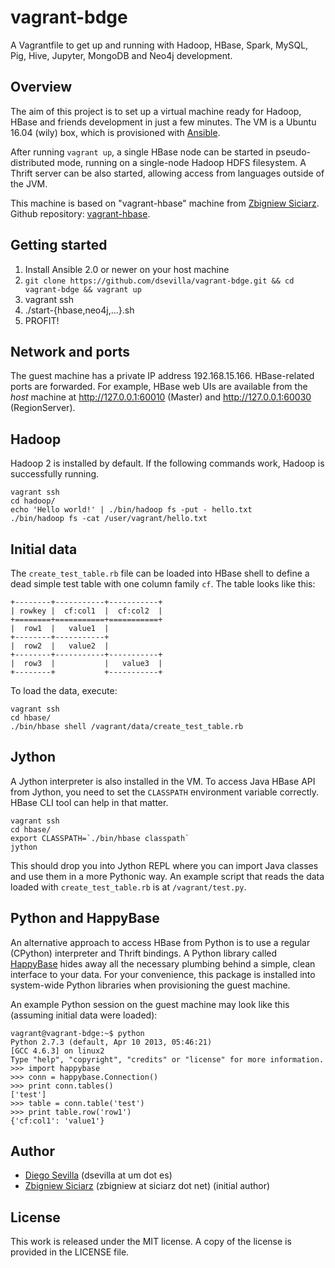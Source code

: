 vagrant-bdge
=============

A Vagrantfile to get up and running with Hadoop, HBase, Spark, MySQL,
Pig, Hive, Jupyter, MongoDB and Neo4j development.

Overview
--------

The aim of this project is to set up a virtual machine ready for
Hadoop, HBase and friends development in just a few minutes. The VM is
a Ubuntu 16.04 (wily) box, which is provisioned with
[Ansible](http://www.ansibleworks.com/).

After running `vagrant up`, a single HBase node can be started in
pseudo-distributed mode, running on a single-node Hadoop HDFS
filesystem. A Thrift server can be also started, allowing access from
languages outside of the JVM.

This machine is based on "vagrant-hbase" machine from
[Zbigniew Siciarz](http://siciarz.net/). Github repository:
[vagrant-hbase](https://github.com/zsiciarz/vagrant-hbase).

Getting started
---------------

1. Install Ansible 2.0 or newer on your host machine
2. `git clone https://github.com/dsevilla/vagrant-bdge.git && cd vagrant-bdge && vagrant up`
3. vagrant ssh
4. ./start-{hbase,neo4j,...}.sh
5. PROFIT!

Network and ports
-----------------

The guest machine has a private IP address 192.168.15.166.
HBase-related ports are forwarded. For example, HBase web UIs are
available from the *host* machine at http://127.0.0.1:60010 (Master)
and http://127.0.0.1:60030 (RegionServer).

Hadoop
------

Hadoop 2 is installed by default. If the following commands work, Hadoop is
successfully running.

    vagrant ssh
    cd hadoop/
    echo 'Hello world!' | ./bin/hadoop fs -put - hello.txt
    ./bin/hadoop fs -cat /user/vagrant/hello.txt

Initial data
------------

The `create_test_table.rb` file can be loaded into HBase shell to
define a dead simple test table with one column family `cf`. The table
looks like this:

    +--------+-----------+-----------+
    | rowkey |  cf:col1  |  cf:col2  |
    +========+===========+===========+
    |  row1  |   value1  |
    +--------+-----------+
    |  row2  |   value2  |
    +--------+-----------+-----------+
    |  row3  |           |   value3  |
    +--------+           +-----------+

To load the data, execute:

    vagrant ssh
    cd hbase/
    ./bin/hbase shell /vagrant/data/create_test_table.rb

Jython
------

A Jython interpreter is also installed in the VM. To access Java HBase
API from Jython, you need to set the `CLASSPATH` environment variable
correctly. HBase CLI tool can help in that matter.

    vagrant ssh
    cd hbase/
    export CLASSPATH=`./bin/hbase classpath`
    jython

This should drop you into Jython REPL where you can import Java
classes and use them in a more Pythonic way. An example script that
reads the data loaded with `create_test_table.rb` is at
`/vagrant/test.py`.

Python and HappyBase
--------------------

An alternative approach to access HBase from Python is to use a regular
(CPython) interpreter and Thrift bindings. A Python library called
[HappyBase](https://pypi.python.org/pypi/happybase/) hides away all the
necessary plumbing behind a simple, clean interface to your data. For
your convenience, this package is installed into system-wide Python libraries
when provisioning the guest machine.

An example Python session on the guest machine may look like this (assuming
initial data were loaded):

    vagrant@vagrant-bdge:~$ python
    Python 2.7.3 (default, Apr 10 2013, 05:46:21)
    [GCC 4.6.3] on linux2
    Type "help", "copyright", "credits" or "license" for more information.
    >>> import happybase
    >>> conn = happybase.Connection()
    >>> print conn.tables()
    ['test']
    >>> table = conn.table('test')
    >>> print table.row('row1')
    {'cf:col1': 'value1'}

Author
------

 * [Diego Sevilla](http://neuromancer.inf.um.es/fm) (dsevilla at um dot es)
 * [Zbigniew Siciarz](http://siciarz.net) (zbigniew at siciarz dot
   net) (initial author)

License
-------

This work is released under the MIT license. A copy of the license is provided
in the LICENSE file.
